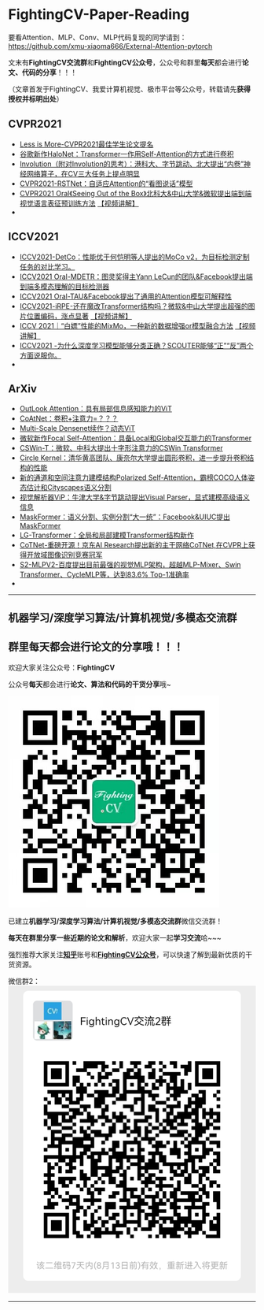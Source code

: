 # FightingCV-Paper-Reading

要看Attention、MLP、Conv、MLP代码复现的同学请到：https://github.com/xmu-xiaoma666/External-Attention-pytorch

文末有**FightingCV交流群**和**FightingCV公众号**，公众号和群里**每天**都会进行**论文、代码的分享**！！！

（文章首发于FightingCV、我爱计算机视觉、极市平台等公众号，转载请先**获得授权并标明出处**）




## CVPR2021
- [Less is More-CVPR2021最佳学生论文提名](https://zhuanlan.zhihu.com/p/388824565)
- [谷歌新作HaloNet：Transformer一作用Self-Attention的方式进行卷积](https://zhuanlan.zhihu.com/p/388598744)
- [Involution（附对Involution的思考）：港科大、字节跳动、北大提出“内卷”神经网络算子，在CV三大任务上提点明显](https://zhuanlan.zhihu.com/p/395950242)
- [CVPR2021-RSTNet：自适应Attention的“看图说话”模型](https://zhuanlan.zhihu.com/p/394793465)
- [CVPR2021 Oral《Seeing Out of the Box》北科大&中山大学&微软提出端到端视觉语言表征预训练方法](https://zhuanlan.zhihu.com/p/395982625) [【视频讲解】](https://www.bilibili.com/video/BV19q4y1D7Bu)
- []()


## ICCV2021
- [ICCV2021-DetCo：性能优于何恺明等人提出的MoCo v2，为目标检测定制任务的对比学习。](https://zhuanlan.zhihu.com/p/393202411)
- [ICCV2021 Oral-MDETR：图灵奖得主Yann LeCun的团队&Facebook提出端到端多模态理解的目标检测器](https://zhuanlan.zhihu.com/p/394239659)
- [ICCV2021 Oral-TAU&Facebook提出了通用的Attention模型可解释性](https://zhuanlan.zhihu.com/p/394794493)
- [ICCV2021-iRPE-还在魔改Transformer结构吗？微软&中山大学提出超强的图片位置编码，涨点显著](https://zhuanlan.zhihu.com/p/395766591) [【视频讲解】](https://www.bilibili.com/video/BV19q4y1D7Bu)
- [ICCV 2021｜“白嫖”性能的MixMo，一种新的数据增强or模型融合方法](https://zhuanlan.zhihu.com/p/396528978) [【视频讲解】](https://www.bilibili.com/video/BV19q4y1D7Bu)
- [ICCV2021 -为什么深度学习模型能够分类正确？SCOUTER能够“正”“反”两个方面说服你。](https://zhuanlan.zhihu.com/p/396783525)
- []()

## ArXiv
- [OutLook Attention：具有局部信息感知能力的ViT](https://zhuanlan.zhihu.com/p/385561050)
- [CoAtNet：卷积+注意力=？？？](https://zhuanlan.zhihu.com/p/385578588)
- [Multi-Scale Densenet续作？动态ViT](https://zhuanlan.zhihu.com/p/386929227)
- [微软新作Focal Self-Attention：具备Local和Global交互能力的Transformer](https://zhuanlan.zhihu.com/p/387693270)
- [CSWin-T：微软、中科大提出十字形注意力的CSWin Transformer](https://zhuanlan.zhihu.com/p/388370370)
- [Circle Kernel：清华黄高团队、康奈尔大学提出圆形卷积，进一步提升卷积结构的性能](https://zhuanlan.zhihu.com/p/389159556)
- [新的通道和空间注意力建模结构Polarized Self-Attention，霸榜COCO人体姿态估计和Cityscapes语义分割](https://zhuanlan.zhihu.com/p/389770482)
- [视觉解析器ViP：牛津大学&字节跳动提出Visual Parser，显式建模高级语义信息](https://zhuanlan.zhihu.com/p/390765725)
- [MaskFormer：语义分割、实例分割“大一统”：Facebook&UIUC提出MaskFormer](https://zhuanlan.zhihu.com/p/392731360)
- [LG-Transformer：全局和局部建模Transformer结构新作](https://zhuanlan.zhihu.com/p/393202842)
- [CoTNet-重磅开源！京东AI Research提出新的主干网络CoTNet,在CVPR上获得开放域图像识别竞赛冠军](https://zhuanlan.zhihu.com/p/394795481)
- [S2-MLPV2-百度提出目前最强的视觉MLP架构，超越MLP-Mixer、Swin Transformer、CycleMLP等，达到83.6% Top-1准确率](https://zhuanlan.zhihu.com/p/397003638)
- []()


***
## **机器学习/深度学习算法/计算机视觉/多模态交流群**

## **群里每天都会进行论文的分享哦！！！**

欢迎大家关注公众号：**FightingCV**

公众号**每天**都会进行**论文、算法和代码的干货分享**哦~

![](./tmpimg/FightingCV.jpg)

已建立**机器学习/深度学习算法/计算机视觉/多模态交流群**微信交流群！

**每天在群里分享一些近期的论文和解析**，欢迎大家一起**学习交流**哈~~~


强烈推荐大家关注[**知乎**](https://www.zhihu.com/people/jason-14-58-38/posts)账号和[**FightingCV公众号**](https://mp.weixin.qq.com/s/sgNw6XFBPcD20Ef3ddfE1w)，可以快速了解到最新优质的干货资源。

<!-- 微信群1（**如果满了就加2群**）：
![](./tmpimg/wechat.jpg) -->

微信群2：
![](./tmpimg/wechat2.jpg)


***


